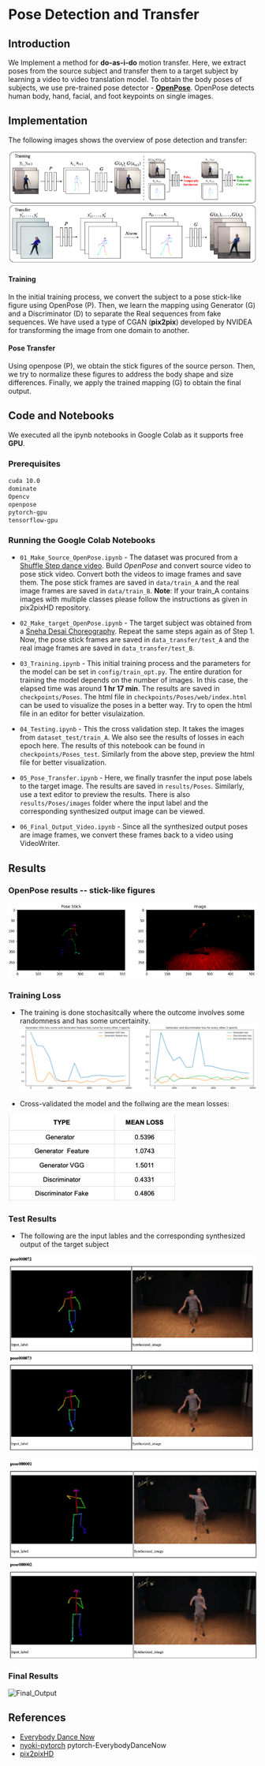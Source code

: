 # Pose Detection and Transfer

## Introduction

We Implement a method for **do-as-i-do** motion transfer. Here, we extract poses from the source subject and transfer them to a target subject by learning a video to video translation model. 
To obtain the body poses of subjects, we use pre-trained pose detector - [**OpenPose**](https://github.com/CMU-Perceptual-Computing-Lab/openpose). OpenPose detects human body, hand, facial, and foot keypoints on single images.

## Implementation

The following images shows the overview of pose detection and transfer:

![model_image](references/model.png)

#### Training
In the initial training process, we convert the subject to a pose stick-like figure using OpenPose (P). Then, we learn the mapping using Generator (G) and a Discriminator (D) to separate the Real sequences from fake sequences. We have used a type of CGAN (**pix2pix**) developed by NVIDEA for transforming the image from one domain to another. 

#### Pose Transfer

Using openpose (P), we obtain the stick figures of the source person. Then, we try to normalize these figures to address the body shape and size differences. Finally, we apply the trained mapping (G) to obtain the final output. 
  

## Code and Notebooks

We executed all the ipynb notebooks in Google Colab as it supports free **GPU**.

### Prerequisites
```
cuda 10.0
dominate
Opencv
openpose
pytorch-gpu
tensorflow-gpu
```
### Running the Google Colab Notebooks

* `01_Make_Source_OpenPose.ipynb` - The dataset was procured from a [Shuffle Step dance video](https://www.youtube.com/watch?v=1SKa4L8J21o). Build *OpenPose* and convert source video to pose stick video. Convert both the videos to image frames and save them. The pose stick frames are saved in `data/train_A` and the real image frames are saved in `data/train_B`. **Note**: If your train_A contains images with multiple classes please follow the instructions as given in pix2pixHD repository.

* `02_Make_target_OpenPose.ipynb` - The target subject was obtained from a [Sneha Desai Choreography](https://www.youtube.com/watch?v=etG1e8iPxzU). Repeat the same steps again as of Step 1. Now, the pose stick frames are saved in `data_transfer/test_A` and the real image frames are saved in `data_transfer/test_B`.

* `03_Training.ipynb` - This initial training process and the parameters for the model can be set in `config/train_opt.py`. The entire duration for training the model depends on the number of images. In this case, the elapsed time was around **1 hr 17 min**. The results are saved in `checkpoints/Poses`. The html file in `checkpoints/Poses/web/index.html` can be used to visualize the poses in a better way. Try to open the html file in an editor for better visulaization.

* `04_Testing.ipynb` - This the cross validation step. It takes the images from `dataset_test/train_A`. We also see the results of losses in each epoch here.  The results of this notebook can be found in `checkpoints/Poses_test`. Similarly from the above step, preview the html file for better visualization.

* `05_Pose_Transfer.ipynb` - Here, we finally trasnfer the input pose labels to the target image. The results are saved in `results/Poses`. Similarly, use a text editor to preview the results. There is also `results/Poses/images` folder where the input label and the corresponding synthesized output image can be viewed. 

* `06_Final_Output_Video.ipynb` - Since all the synthesized output poses are image frames, we convert these frames back to a video using VideoWriter. 

## Results

### OpenPose results -- stick-like figures

![openpose](references/Pose_stick.png)

### Training Loss

* The training is done stochasitcally  where the outcome involves some randomness and has some uncertainity. 
![Trainingloss](references/Training_loss.png)

* Cross-validated the model and the follwing are the mean losses:

![Cross-val-loss](references/mean_loss.png)

### Test Results  

* The following are the input lables and the corresponding synthesized output of the target subject

![Test1](references/test_image1.png)

![Test2](references/test_image2.png)

### Final Results
![Final_Output](results/final_output.gif)  

## References
- [Everybody Dance Now](https://arxiv.org/abs/1808.07371)
- [nyoki-pytorch](https://github.com/nyoki-mtl/pytorch-EverybodyDanceNow) pytorch-EverybodyDanceNow
- [pix2pixHD](https://github.com/NVIDIA/pix2pixHD)